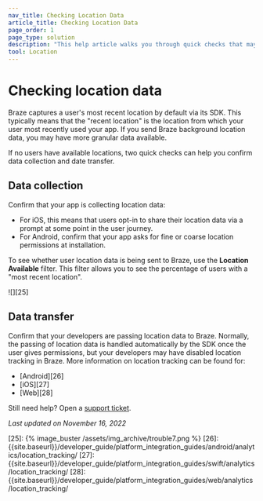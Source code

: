 ```yaml
---
nav_title: Checking Location Data
article_title: Checking Location Data
page_order: 1
page_type: solution
description: "This help article walks you through quick checks that may assist you if no users have available locations."
tool: Location
---
```


# Checking location data

Braze captures a user's most recent location by default via its SDK. This typically means that the "recent location" is the location from which your user most recently used your app. If you send Braze background location data, you may have more granular data available.

If no users have available locations, two quick checks can help you confirm data collection and date transfer.

## Data collection

Confirm that your app is collecting location data:

- For iOS, this means that users opt-in to share their location data via a prompt at some point in the user journey. 
- For Android, confirm that your app asks for fine or coarse location permissions at installation.

To see whether user location data is being sent to Braze, use the **Location Available** filter. This filter allows you to see the percentage of users with a "most recent location".

![][25]

## Data transfer

Confirm that your developers are passing location data to Braze. Normally, the passing of location data is handled automatically by the SDK once the user gives permissions, but your developers may have disabled location tracking in Braze. More information on location tracking can be found for:
- [Android][26]
- [iOS][27]
- [Web][28]

Still need help? Open a [support ticket]({{site.baseurl}}/braze_support/).

_Last updated on November 16, 2022_

[25]: {% image_buster /assets/img_archive/trouble7.png %}
[26]: {{site.baseurl}}/developer_guide/platform_integration_guides/android/analytics/location_tracking/
[27]: {{site.baseurl}}/developer_guide/platform_integration_guides/swift/analytics/location_tracking/
[28]: {{site.baseurl}}/developer_guide/platform_integration_guides/web/analytics/location_tracking/
